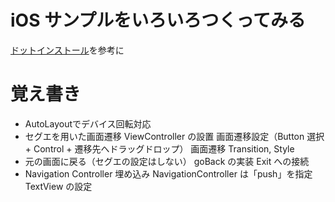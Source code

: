 # iOS サンプルをいろいろつくってみる

[ドットインストール](http://dotinstall.com/lessons/basic_iphoneapp/25311 "ドットインストール")を参考に


# 覚え書き

- AutoLayoutでデバイス回転対応
- セグエを用いた画面遷移
  ViewController の設置
  画面遷移設定（Button 選択 + Control + 遷移先へドラッグドロップ）
  画面遷移 Transition, Style
- 元の画面に戻る（セグエの設定はしない）
  goBack の実装
  Exit への接続
- Navigation Controller
  埋め込み
  NavigationController は「push」を指定
  TextView の設定
